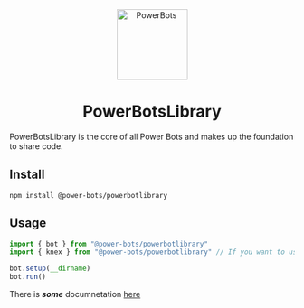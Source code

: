 <div align="center">
	<img width="125" alt="PowerBots" src="https://github.com/user-attachments/assets/0c231b99-1dbc-4a5e-b748-ca6da49c59df" />
	<h1>PowerBotsLibrary</h1>
</div>
PowerBotsLibrary is the core of all Power Bots and makes up the foundation to share code.

## Install
```
npm install @power-bots/powerbotlibrary
```

## Usage
```typescript
import { bot } from "@power-bots/powerbotlibrary"
import { knex } from "@power-bots/powerbotlibrary" // If you want to use database

bot.setup(__dirname)
bot.run()
```

There is ***some*** documnetation [here](https://github.com/Power-Bots/PowerBotLibrary/wiki)